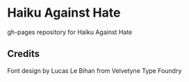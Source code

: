 # Haiku Against Hate

gh-pages repository for Haiku Against Hate  

## Credits
Font design by Lucas Le Bihan from Velvetyne Type Foundry
